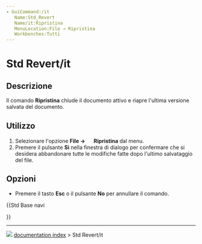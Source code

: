 ```yaml
---
- GuiCommand:/it
   Name:Std_Revert
   Name/it:Ripristina
   MenuLocation:File → Ripristina
   Workbenches:Tutti
---
```


# Std Revert/it



## Descrizione

Il comando **Ripristina** chiude il documento attivo e riapre l\'ultima versione salvata del documento.



## Utilizzo

1.  Selezionare l\'opzione **File → <img src="images/Std_Revert.svg" width=16px> Ripristina** dal menu.
2.  Premere il pulsante **Sì** nella finestra di dialogo per confermare che si desidera abbandonare tutte le modifiche fatte dopo l\'ultimo salvataggio del file.



## Opzioni

-   Premere il tasto **Esc** o il pulsante **No** per annullare il comando.





{{Std Base navi

}}



---
![](images/Right_arrow.png) [documentation index](../README.md) > Std Revert/it
